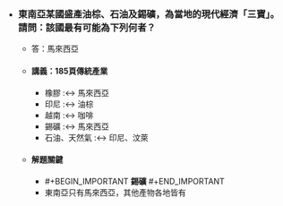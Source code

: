 - ### 東南亞某國盛產油棕、石油及錫礦，為當地的現代經濟「三寶」。請問：該國最有可能為下列何者？
	- 答：馬來西亞
	- #### 講義：185頁傳統產業
		- 橡膠 :<-> 馬來西亞
		- 印尼 :<-> 油棕
		- 越南 :<-> 咖啡
		- 錫礦 :<-> 馬來西亞
		- 石油、天然氣 :<-> 印尼、汶萊
	- #### 解題關鍵
		- #+BEGIN_IMPORTANT
		  **錫礦**
		  #+END_IMPORTANT
		- 東南亞只有馬來西亞，其他產物各地皆有